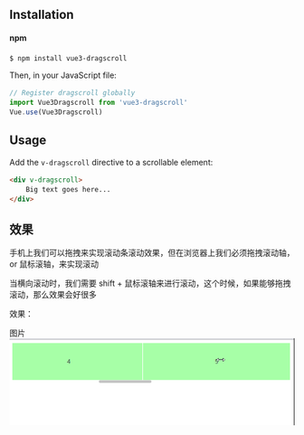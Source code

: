 ## Installation

#### npm

```sh
$ npm install vue3-dragscroll
```

Then, in your JavaScript file:

```js
// Register dragscroll globally
import Vue3Dragscroll from 'vue3-dragscroll'
Vue.use(Vue3Dragscroll)
```

## Usage

Add the `v-dragscroll` directive to a scrollable element:

```html
<div v-dragscroll>
    Big text goes here...
</div>
```

## 效果

手机上我们可以拖拽来实现滚动条滚动效果，但在浏览器上我们必须拖拽滚动轴，or 鼠标滚轴，来实现滚动

当横向滚动时，我们需要 shift + 鼠标滚轴来进行滚动，这个时候，如果能够拖拽滚动，那么效果会好很多

效果：

图片
![1](./GIF.gif)